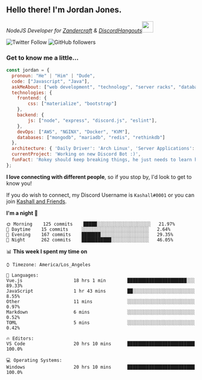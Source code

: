 <h2> Hello there! I'm Jordan Jones.</h2>
<p><em>NodeJS Developer for <a href="https://github.com/Zandercraft">Zandercraft</a> & <a href="https://github.com/DiscordHangouts">DiscordHangouts</a><img src="https://media.giphy.com/media/WUlplcMpOCEmTGBtBW/giphy.gif" width="30"></em></p>

![Twitter Follow](https://img.shields.io/twitter/follow/kashalls?label=Follow)
![GitHub followers](https://img.shields.io/github/followers/kashalls?label=Follow&style=social)

### Get to know me a little...

```javascript
const jordan = {
  pronoun: "He" | "Him" | "Dude",
  code: ["Javascript", "Java"],
  askMeAbout: ["web development", "technology", "server racks", "databases"],
  technologies: {
    frontend: {
        css: ["materialize", "bootstrap"]
    },
    backend: {
        js: ["node", "express", "discord.js", "eslint"],
    },
    devOps: ["AWS", "NGINX", "Docker", "KVM"],
    databases: ["mongodb", "mariadb", "redis", "rethinkdb"]
  },
  architecture: { 'Daily Driver': 'Arch Linux', 'Server Applications': 'Ubuntu Focal' },
  currentProject: 'Working on new Discord Bot :)',
  funFact: 'Rokey should keep breaking things, he just needs to learn how to fix them.'
};
```

<b>I love connecting with different people</b>, so if you stop by, I'd look to get to know you!

If you do wish to connect, my Discord Username is `Kashall#0001` or you can join <a href="https://discord.gg/Xv7WKN">Kashall and Friends</a>.

<!--START_SECTION:waka-->
**I'm a night 🦉** 

```text
🌞 Morning    125 commits    █████░░░░░░░░░░░░░░░░░░░░   21.97% 
🌆 Daytime    15 commits     ░░░░░░░░░░░░░░░░░░░░░░░░░   2.64% 
🌃 Evening    167 commits    ███████░░░░░░░░░░░░░░░░░░   29.35% 
🌙 Night      262 commits    ███████████░░░░░░░░░░░░░░   46.05%

```


📊 **This week I spent my time on** 

```text
⌚︎ Timezone: America/Los_Angeles

💬 Languages: 
Vue.js                   18 hrs 1 min        ██████████████████████░░░   89.33% 
JavaScript               1 hr 43 mins        ██░░░░░░░░░░░░░░░░░░░░░░░   8.55% 
Other                    11 mins             ░░░░░░░░░░░░░░░░░░░░░░░░░   0.97% 
Markdown                 6 mins              ░░░░░░░░░░░░░░░░░░░░░░░░░   0.52% 
TOML                     5 mins              ░░░░░░░░░░░░░░░░░░░░░░░░░   0.42%

🔥 Editors: 
VS Code                  20 hrs 10 mins      █████████████████████████   100.0%

💻 Operating Systems: 
Windows                  20 hrs 10 mins      █████████████████████████   100.0%

```


<!--END_SECTION:waka-->

